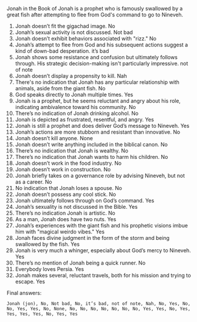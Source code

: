 Jonah in the Book of Jonah is a prophet who is famously swallowed by a great fish after attempting to flee from God's command to go to Nineveh.

1. Jonah doesn’t fit the gigachad image. No
2. Jonah’s sexual activity is not discussed. Not bad
3. Jonah doesn’t exhibit behaviors associated with "rizz." No
4. Jonah’s attempt to flee from God and his subsequent actions suggest a kind of down-bad desperation. it’s bad
5. Jonah shows some resistance and confusion but ultimately follows through. His strategic decision-making isn't particularly impressive. not of note
6. Jonah doesn’t display a propensity to kill. Nah
7. There's no indication that Jonah has any particular relationship with animals, aside from the giant fish. No
8. God speaks directly to Jonah multiple times. Yes
9. Jonah is a prophet, but he seems reluctant and angry about his role, indicating ambivalence toward his community. No
10. There’s no indication of Jonah drinking alcohol. No
11. Jonah is depicted as frustrated, resentful, and angry. Yes
12. Jonah is still a prophet and does deliver God’s message to Nineveh. Yes
13. Jonah’s actions are more stubborn and resistant than innovative. No
14. Jonah doesn’t kill anyone. None
15. Jonah doesn’t write anything included in the biblical canon. No
16. There’s no indication that Jonah is wealthy. No
17. There’s no indication that Jonah wants to harm his children. No
18. Jonah doesn’t work in the food industry. No
19. Jonah doesn’t work in construction. No
20. Jonah briefly takes on a governance role by advising Nineveh, but not as a career. No
21. No indication that Jonah loses a spouse. No
22. Jonah doesn’t possess any cool stick. No
23. Jonah ultimately follows through on God’s command. Yes
24. Jonah’s sexuality is not discussed in the Bible. Yes
25. There’s no indication Jonah is artistic. No
26. As a man, Jonah does have two nuts. Yes
27. Jonah’s experiences with the giant fish and his prophetic visions imbue him with "magical weirdo vibes." Yes
28. Jonah faces divine judgment in the form of the storm and being swallowed by the fish. Yes
29. Jonah is very much a whinger, especially about God’s mercy to Nineveh. Yes
30. There’s no mention of Jonah being a quick runner. No
31. Everybody loves Persia. Yes
32. Jonah makes several, reluctant travels, both for his mission and trying to escape. Yes

Final answers:

```Jonah (jon), No, Not bad, No, it’s bad, not of note, Nah, No, Yes, No, No, Yes, Yes, No, None, No, No, No, No, No, No, No, Yes, Yes, No, Yes, Yes, Yes, Yes, No, Yes, Yes```